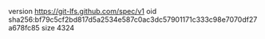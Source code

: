 version https://git-lfs.github.com/spec/v1
oid sha256:bf79c5cf2bd817d5a2534e587c0ac3dc57901171c333c98e7070df27a678fc85
size 4324
